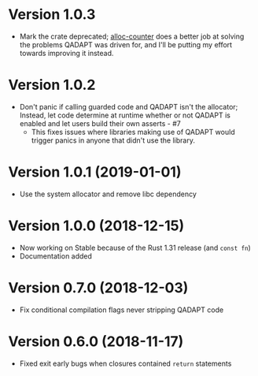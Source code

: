 # Version 1.0.3

- Mark the crate deprecated; [alloc-counter](https://crates.io/crates/alloc_counter)
  does a better job at solving the problems QADAPT was driven for, and I'll be putting
  my effort towards improving it instead.

# Version 1.0.2

- Don't panic if calling guarded code and QADAPT isn't the allocator;
  Instead, let code determine at runtime whether or not QADAPT is enabled
  and let users build their own asserts - #7
  - This fixes issues where libraries making use of QADAPT would trigger
    panics in anyone that didn't use the library.


# Version 1.0.1 (2019-01-01)

- Use the system allocator and remove libc dependency

# Version 1.0.0 (2018-12-15)

- Now working on Stable because of the Rust 1.31 release (and `const fn`)
- Documentation added

# Version 0.7.0 (2018-12-03)

- Fix conditional compilation flags never stripping QADAPT code

# Version 0.6.0 (2018-11-17)

- Fixed exit early bugs when closures contained `return` statements
